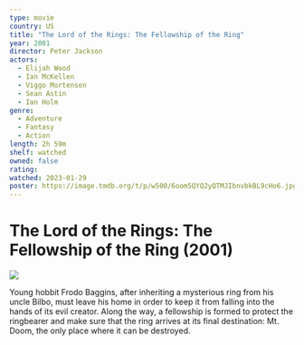 ```yaml
---
type: movie
country: US
title: "The Lord of the Rings: The Fellowship of the Ring"
year: 2001
director: Peter Jackson
actors:
  - Elijah Wood
  - Ian McKellen
  - Viggo Mortensen
  - Sean Astin
  - Ian Holm
genre:
  - Adventure
  - Fantasy
  - Action
length: 2h 59m
shelf: watched
owned: false
rating:
watched: 2023-01-29
poster: https://image.tmdb.org/t/p/w500/6oom5QYQ2yQTMJIbnvbkBL9cHo6.jpg
---
```


# The Lord of the Rings: The Fellowship of the Ring (2001)

![](https://image.tmdb.org/t/p/w500/6oom5QYQ2yQTMJIbnvbkBL9cHo6.jpg)

Young hobbit Frodo Baggins, after inheriting a mysterious ring from his uncle Bilbo, must leave his home in order to keep it from falling into the hands of its evil creator. Along the way, a fellowship is formed to protect the ringbearer and make sure that the ring arrives at its final destination: Mt. Doom, the only place where it can be destroyed.